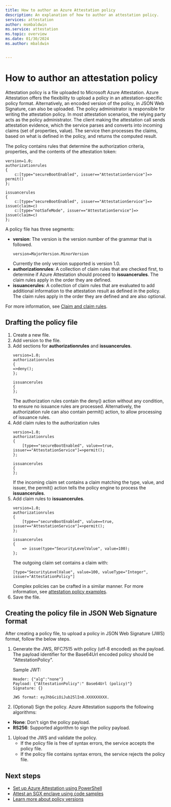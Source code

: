 ```yaml
---
title: How to author an Azure Attestation policy
description: An explanation of how to author an attestation policy.
services: attestation
author: msmbaldwin
ms.service: attestation
ms.topic: overview
ms.date: 01/30/2024
ms.author: mbaldwin


---
```


# How to author an attestation policy

Attestation policy is a file uploaded to Microsoft Azure Attestation. Azure Attestation offers the flexibility to upload a policy in an attestation-specific policy format. Alternatively, an encoded version of the policy, in JSON Web Signature, can also be uploaded. The policy administrator is responsible for writing the attestation policy. In most attestation scenarios, the relying party acts as the policy administrator. The client making the attestation call sends attestation evidence, which the service parses and converts into incoming claims (set of properties, value). The service then processes the claims, based on what is defined in the policy, and returns the computed result.

The policy contains rules that determine the authorization criteria, properties, and the contents of the attestation token:

```
version=1.0;
authorizationrules
{
    c:[type="secureBootEnabled", issuer=="AttestationService"]=> permit()
};

issuancerules
{
    c:[type="secureBootEnabled", issuer=="AttestationService"]=> issue(claim=c)
    c:[type="notSafeMode", issuer=="AttestationService"]=> issue(claim=c)
};
```

A policy file has three segments:

- **version**:  The version is the version number of the grammar that is followed. 
    ```
    version=MajorVersion.MinorVersion	
    ```
    Currently the only version supported is version 1.0.
- **authorizationrules**: A collection of claim rules that are checked first, to determine if Azure Attestation should proceed to **issuancerules**. The claim rules apply in the order they are defined.
- **issuancerules**: A collection of claim rules that are evaluated to add additional information to the attestation result as defined in the policy. The claim rules apply in the order they are defined and are also optional.

For more information, see [Claim and claim rules](claim-rule-grammar.md).

## Drafting the policy file

1. Create a new file.
1. Add version to the file.
1. Add sections for **authorizationrules** and **issuancerules**.
    ```
    version=1.0;
    authorizationrules
    {
    =>deny();
    };
    
    issuancerules
    {
    };
    ```
    The authorization rules contain the deny() action without any condition, to ensure no issuance rules are processed. Alternatively, the authorization rule can also contain permit() action, to allow processing of issuance rules.
1. Add claim rules to the authorization rules
    ```
    version=1.0;
    authorizationrules
    {
        [type=="secureBootEnabled", value==true, issuer=="AttestationService"]=>permit();
    };
    
    issuancerules
    {
    };
    ```
    If the incoming claim set contains a claim matching the type, value, and issuer, the permit() action tells the policy engine to process the **issuancerules**.
1. Add claim rules to **issuancerules**.
    ```
    version=1.0;
    authorizationrules
    {
        [type=="secureBootEnabled", value==true, issuer=="AttestationService"]=>permit();
    };
    
    issuancerules
    {
        => issue(type="SecurityLevelValue", value=100);
    };
    ```
    The outgoing claim set contains a claim with:
    ```
    [type="SecurityLevelValue", value=100, valueType="Integer", issuer="AttestationPolicy"]
    ```
    Complex policies can be crafted in a similar manner. For more information, see [attestation policy examples](policy-examples.md).
1. Save the file.

## Creating the policy file in JSON Web Signature format

After creating a policy file, to upload a policy in JSON Web Signature (JWS) format, follow the below steps.

1. Generate the JWS, RFC7515 with policy (utf-8 encoded) as the payload. The payload identifier for the Base64Url encoded policy should be "AttestationPolicy".
    
    Sample JWT:
    ```
    Header: {"alg":"none"}
    Payload: {"AttestationPolicy":" Base64Url (policy)"}
    Signature: {}
  
    JWS format: eyJhbGciOiJub25lIn0.XXXXXXXXX.
    ```
1. (Optional) Sign the policy. Azure Attestation supports the following algorithms:
  - **None**: Don't sign the policy payload.
  - **RS256**: Supported algorithm to sign the policy payload.
1. Upload the JWS and validate the policy.
    - If the policy file is free of syntax errors, the service accepts the policy file.
    - If the policy file contains syntax errors, the service rejects the policy file.

## Next steps
- [Set up Azure Attestation using PowerShell](quickstart-powershell.md)
- [Attest an SGX enclave using code samples](/samples/browse/?expanded=azure&terms=attestation)
- [Learn more about policy versions](policy-version-1-0.md)
